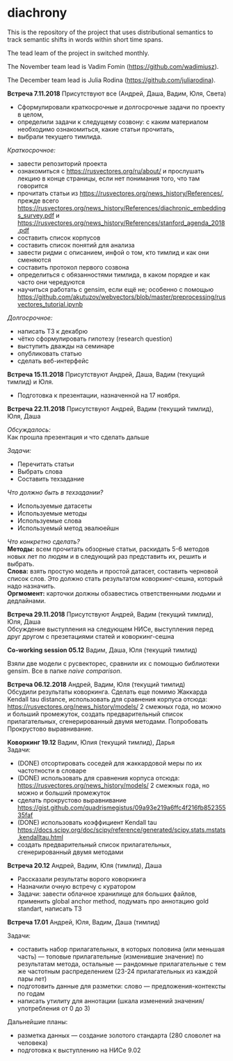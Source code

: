 # diachrony
This is the repository of the project that uses distributional semantics to track semantic shifts in words within short time spans.

The tead leam of the project in switched monthly.

The November team lead is Vadim Fomin (https://github.com/wadimiusz).

The December team lead is Julia Rodina (https://github.com/juliarodina).

**Встреча 7.11.2018**
Присутствуют все (Андрей, Даша, Вадим, Юля, Света)
- Сформулировали краткосрочные и долгосрочные задачи по проекту в целом,
- определили задачи к следущему созвону: с каким материалом необходимо ознакомиться, какие статьи прочитать,
- выбрали текущего тимлида.

_Краткосрочное:_
- завести репозиторий проекта
- ознакомиться с https://rusvectores.org/ru/about/ и прослушать лекцию в конце страницы, если нет понимания того, что там говорится
- прочитать статьи из https://rusvectores.org/news_history/References/, прежде всего https://rusvectores.org/news_history/References/diachronic_embeddings_survey.pdf и https://rusvectores.org/news_history/References/stanford_agenda_2018.pdf
- составить список корпусов
- составить список понятий для анализа
- завести ридми с описанием, инфой о том, кто тимлид и как они сменяются
- составить протокол первого созвона
- определиться с обязанностями тимлида, в каком порядке и как часто они чередуются
- научиться работать с gensim, если ещё не; особенно с помощью https://github.com/akutuzov/webvectors/blob/master/preprocessing/rusvectores_tutorial.ipynb

_Долгосрочное:_
- написать ТЗ к декабрю
- чётко сформулировать гипотезу (research question) 
- выступить дважды на семинаре
- опубликовать статью
- сделать веб-интерфейс

**Встреча 15.11.2018**
Присутствуют Андрей, Даша, Вадим (текущий тимлид) и Юля.
- Подготовка к презентации, назначенной на 17 ноября.

**Встреча 22.11.2018**
Присутствуют Андрей, Вадим (текущий тимлид), Юля, Даша

_Обсуждалось:_ <br>
Как прошла презентация и что сделать дальше

_Задачи:_ 
- Перечитать статьи
- Выбрать слова
- Составить техзадание

_Что должно быть в техзадании?_
- Используемые датасеты
- Используемые методы
- Используемые слова
- Используемый метод эвалюейшн

_Что конкретно сделать?_ <br>
**Методы:** всем прочитать обзорные статьи, раскидать 5-6 методов новых лет по людям и в следующий раз представить их, решить и выбрать.<br>
**Слова:** взять простую модель и простой датасет, составить черновой список слов. Это должно стать результатом коворкинг-сешна, который надо назначить.<br>
**Оргмомент:** карточки должны обзавестись ответственными людьми и дедлайнами.

**Встреча 29.11.2018**
Присутствуют Андрей, Вадим (текущий тимлид), Юля, Даша<br>
Обсуждение выступления на следующем НИСе, выступления перед друг другом с презетациями статей и коворкинг-сешна

**Co-working session 05.12** Вадим, Даша, Юля (текущий тимлид)<br>

Взяли две модели с русвекторес, сравнили их с помощью библиотеки gensim. Все в папке *naive comparison*. 

**Встреча 06.12.2018** Андрей, Вадим, Юля (текущий тимлид)<br>
Обсудили результаты коворкинга. Сделать еще помимо Жаккарда Kendall tau distance, использовать для сравнения корпуса отсюда: https://rusvectores.org/news_history/models/ 2 смежных года, но можно и больший промежуток, создать предварительный список прилагательных, сгенерированный двумя методами. Попробовать Прокрустово выравнивание.

**Коворкинг 19.12** Вадим, Юлия (текущий тимлид), Дарья  
Задачи:  
- (DONE) отсортировать соседей для жаккардовой меры по их частотности в словаре
- (DONE) использовать для сравнения корпуса отсюда: https://rusvectores.org/news_history/models/ 2 смежных года, но можно и больший промежуток
- сделать прокрустово выравнивание https://gist.github.com/quadrismegistus/09a93e219a6ffc4f216fb85235535faf
- (DONE) использовать коэффициент Kendall tau https://docs.scipy.org/doc/scipy/reference/generated/scipy.stats.mstats.kendalltau.html
- создать предварительный список прилагательных, сгенерированный двумя методами

**Встреча 20.12** Андрей, Вадим, Юля (тимлид), Даша  
- Рассказали результаты ворого коворкинга
- Назначили очную встречу с куратором
- Задачи: завести облачное хранилище для больших файлов, применить global anchor method, подумать про аннотацию gold standart, написать ТЗ

**Встреча 17.01** Андрей, Юля, Вадим, Даша (тимлид)

Задачи:

* составить набор прилагательных, в которых половина (или меньшая часть) — топовые прилагательные (изменившие значение) по результатам метода, остальные — рандомные прилагательные с тем же частотным распределением (23-24 прилагательных из каждой пары лет)
* подготовить данные для разметки: слово — предложения-контексты по годам
* написать утилиту для аннотации (шкала изменений значения/употребления от 0 до 3)

Дальнейшие планы:

* разметка данных — создание золотого стандарта (280 словолет на человека)
* подготовка к выступлению на НИСе 9.02
